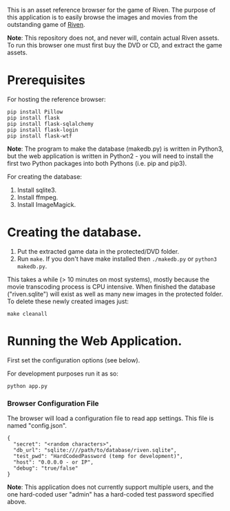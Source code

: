 This is an asset reference browser for the game of Riven. The purpose
of this application is to easily browse the images and movies from the
outstanding game of [Riven](http://cyan.com/games/riven/).

**Note**: This repository does not, and never will, contain actual Riven
assets. To run this browser one must first buy the DVD or CD, and
extract the game assets.

# Prerequisites

For hosting the reference browser:

    pip install Pillow
    pip install flask
    pip install flask-sqlalchemy
    pip install flask-login
    pip install flask-wtf

**Note**: The program to make the database (makedb.py) is written in Python3, but the
web application is written in Python2 - you will need to install the first two Python
packages into both Pythons (i.e. pip and pip3).

For creating the database:

1. Install sqlite3.
1. Install ffmpeg.
1. Install ImageMagick.

# Creating the database.

1. Put the extracted game data in the protected/DVD folder.
2. Run `make`. If you don't have make installed then `./makedb.py`
   or `python3 makedb.py`.

This takes a while (> 10 minutes on most systems), mostly because
the movie transcoding process is CPU intensive. When finished the
database ("riven.sqlite") will exist as well as many new images
in the protected folder. To delete these newly created images just:

    make cleanall

# Running the Web Application.

First set the configuration options (see below).

For development purposes run it as so:

    python app.py

### Browser Configuration File

The browser will load a configuration file to read app settings.
This file is named "config.json".

    {
      "secret": "<random characters>",
      "db_url": "sqlite:////path/to/database/riven.sqlite",
      "test_pwd": "HardCodedPassword (temp for development)",
      "host": "0.0.0.0 - or IP",
      "debug": "true/false"
    }

**Note**: This application does not currently support multiple users, and
the one hard-coded user "admin" has a hard-coded test password specified above.
